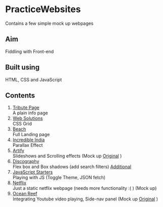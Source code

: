 # PracticeWebsites

Contains a few simple mock up webpages

## Aim
Fiddling with Front-end 

## Built using
HTML, CSS and JavaScript

## Contents
1. [Tribute Page](https://akshaya-vc.github.io/PracticeWebsites/1.Tribute_page/)\
A plain info page
2. [Web Solutions](https://akshaya-vc.github.io/PracticeWebsites/2.Web_solutions(Grid)/)\
CSS Grid
3. [Beach](https://akshaya-vc.github.io/PracticeWebsites/7.FullLandingPage/)\
Full Landing page
4. [Incredible India](https://akshaya-vc.github.io/PracticeWebsites/8.ParallaxEffect/)\
Parallax Effect
5. [Artify](https://akshaya-vc.github.io/PracticeWebsites/Artify/)\
Slideshows and Scrolling effects (Mock up [Original](https://www.connect-bts.com/) )
6. [Discography](https://akshaya-vc.github.io/PracticeWebsites/Discography/index)\
Flex box and Box shadows (add search filters) [Additional](https://akshaya-vc.github.io/PracticeWebsites/Discography/Filmography)
7. [JavaScript Starters](https://akshaya-vc.github.io/PracticeWebsites/JS_Starters/)\
Playing with JS (Toggle Theme, JSON fetch)
8. [Netflix](https://akshaya-vc.github.io/PracticeWebsites/Netflix/index1.html)\
Just a static netflix webpage (needs more functionality :( ) (Mock up)
9. [Ocean Reef](https://akshaya-vc.github.io/PracticeWebsites/Ocean%20Reef/)\
Integrating Youtube video playing, Side-nav panel (Mock up [Original](https://www.50reefs.org/) )
